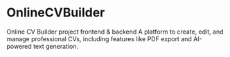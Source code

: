 # OnlineCVBuilder
Online CV Builder project frontend &amp; backend
A platform to create, edit, and manage professional CVs, including features like PDF export and AI-powered text generation.

